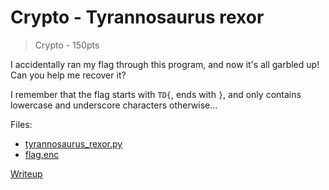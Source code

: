 # Crypto - Tyrannosaurus rexor
> Crypto - 150pts

I accidentally ran my flag through this program, and now it's all garbled up! Can you help me recover it?

I remember that the flag starts with `TD{`, ends with `}`, and only contains lowercase and underscore characters otherwise...

Files:
- [tyrannosaurus_rexor.py](./src/tyrannosaurus_rexor.py)
- [flag.enc](./src/flag.enc)

[Writeup](./writeup/README.md)